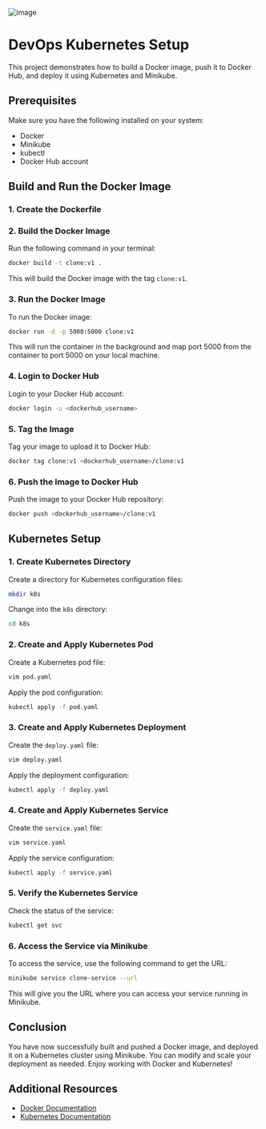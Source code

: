 ![image](https://github.com/user-attachments/assets/9de12ae1-7e73-42a8-a57a-707002b32c1f)

# DevOps Kubernetes Setup

This project demonstrates how to build a Docker image, push it to Docker Hub, and deploy it using Kubernetes and Minikube.

## Prerequisites

Make sure you have the following installed on your system:

- Docker
- Minikube
- kubectl
- Docker Hub account

## Build and Run the Docker Image

### 1. **Create the Dockerfile**

### 2. **Build the Docker Image**

Run the following command in your terminal:

```bash
docker build -t clone:v1 .
```

This will build the Docker image with the tag `clone:v1`.

### 3. **Run the Docker Image**

To run the Docker image:

```bash
docker run -d -p 5000:5000 clone:v1
```

This will run the container in the background and map port 5000 from the container to port 5000 on your local machine.

### 4. **Login to Docker Hub**

Login to your Docker Hub account:

```bash
docker login -u <dockerhub_username>
```

### 5. **Tag the Image**

Tag your image to upload it to Docker Hub:

```bash
docker tag clone:v1 <dockerhub_username>/clone:v1
```

### 6. **Push the Image to Docker Hub**

Push the image to your Docker Hub repository:

```bash
docker push <dockerhub_username>/clone:v1
```

## Kubernetes Setup

### 1. **Create Kubernetes Directory**

Create a directory for Kubernetes configuration files:

```bash
mkdir k8s
```

Change into the `k8s` directory:

```bash
cd k8s
```

### 2. **Create and Apply Kubernetes Pod**

Create a Kubernetes pod file:

```bash
vim pod.yaml
```


Apply the pod configuration:

```bash
kubectl apply -f pod.yaml
```

### 3. **Create and Apply Kubernetes Deployment**

Create the `deploy.yaml` file:

```bash
vim deploy.yaml
```


Apply the deployment configuration:

```bash
kubectl apply -f deploy.yaml
```

### 4. **Create and Apply Kubernetes Service**

Create the `service.yaml` file:

```bash
vim service.yaml
```



Apply the service configuration:

```bash
kubectl apply -f service.yaml
```

### 5. **Verify the Kubernetes Service**

Check the status of the service:

```bash
kubectl get svc
```

### 6. **Access the Service via Minikube**

To access the service, use the following command to get the URL:

```bash
minikube service clone-service --url
```

This will give you the URL where you can access your service running in Minikube.

## Conclusion

You have now successfully built and pushed a Docker image, and deployed it on a Kubernetes cluster using Minikube. You can modify and scale your deployment as needed. Enjoy working with Docker and Kubernetes!

## Additional Resources

- [Docker Documentation](https://docs.docker.com/)
- [Kubernetes Documentation](https://kubernetes.io/docs/)
